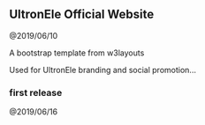 UltronEle Official Website
----------------------------

@2019/06/10

A bootstrap template from w3layouts

Used for UltronEle branding and social promotion...


### first release

@2019/06/16